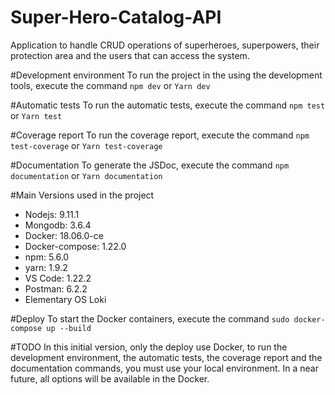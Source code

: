 # Super-Hero-Catalog-API
Application to handle CRUD operations of superheroes, superpowers, their protection area and the users that can access the system.

#Development environment
To run the project in the using the development tools, execute the command ```npm dev``` or ```Yarn dev```

#Automatic tests
To run the automatic tests, execute the command ```npm test``` or ```Yarn test```

#Coverage report
To run the coverage report, execute the command ```npm test-coverage``` or ```Yarn test-coverage```

#Documentation
To generate the JSDoc, execute the command ```npm documentation``` or ```Yarn documentation```

#Main Versions used in the project
- Nodejs: 9.11.1
- Mongodb: 3.6.4
- Docker: 18.06.0-ce
- Docker-compose: 1.22.0
- npm: 5.6.0
- yarn: 1.9.2
- VS Code: 1.22.2
- Postman: 6.2.2
- Elementary OS Loki

#Deploy
To start the Docker containers, execute the command ```sudo docker-compose up --build```

#TODO
In this initial version, only the deploy use Docker, to run the development environment, the automatic tests, the coverage report and the documentation commands, you must use your local environment. In a near future, all options will be available in the Docker.
